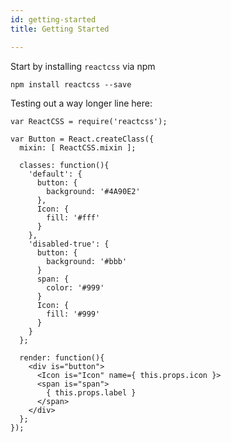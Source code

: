 ```yaml
---
id: getting-started
title: Getting Started

---
```

Start by installing `reactcss` via npm
```
npm install reactcss --save
```
Testing out a way longer line here:
``` fileName:Button.cjsx
var ReactCSS = require('reactcss');

var Button = React.createClass({
  mixin: [ ReactCSS.mixin ];

  classes: function(){
    'default': {
      button: {
        background: '#4A90E2'
      },
      Icon: {
        fill: '#fff'
      }
    },
    'disabled-true': {
      button: {
        background: '#bbb'
      }
      span: {
        color: '#999'
      }
      Icon: {
        fill: '#999'
      }
    }
  };

  render: function(){
    <div is="button">
      <Icon is="Icon" name={ this.props.icon }>
      <span is="span">
        { this.props.label }
      </span>
    </div>
  };
});
```
